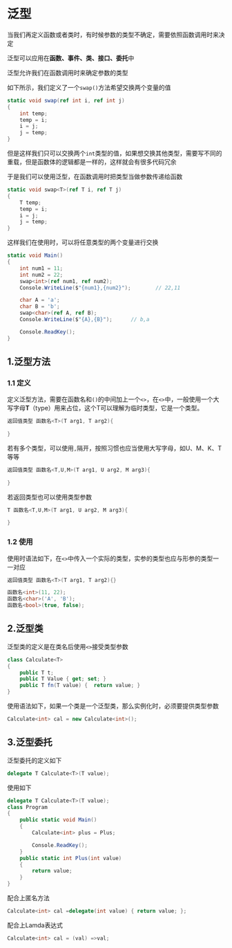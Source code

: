 # 泛型

当我们再定义函数或者类时，有时候参数的类型不确定，需要依照函数调用时来决定

泛型可以应用在**函数、事件、类、接口、委托**中

泛型允许我们在函数调用时来确定参数的类型

如下所示，我们定义了一个`swap()`方法希望交换两个变量的值

```cs
static void swap(ref int i, ref int j)
{
    int temp;
    temp = i;
    i = j;
    j = temp;
}
```

但是这样我们只可以交换两个`int`类型的值，如果想交换其他类型，需要写不同的重载，但是函数体的逻辑都是一样的，这样就会有很多代码冗余

于是我们可以使用泛型，在函数调用时把类型当做参数传递给函数

```cs {1,3}
static void swap<T>(ref T i, ref T j)
{
    T temp;
    temp = i;
    i = j;
    j = temp;
}
```

这样我们在使用时，可以将任意类型的两个变量进行交换

```cs
static void Main()
{
    int num1 = 11;
    int num2 = 22;
    swap<int>(ref num1, ref num2);
    Console.WriteLine($"{num1},{num2}");        // 22,11

    char A = 'a';
    char B = 'b';
    swap<char>(ref A, ref B);
    Console.WriteLine($"{A},{B}");      // b,a

    Console.ReadKey();
}
```





## 1.泛型方法

### 1.1 定义

定义泛型方法，需要在函数名和`()`的中间加上一个`<>`，在`<>`中，一般使用一个大写字母**T**（type）用来占位，这个T可以理解为临时类型，它是一个类型。

```cs
返回值类型 函数名<T>(T arg1, T arg2){
    
}
```

若有多个类型，可以使用`,`隔开，按照习惯也应当使用大写字母，如U、M、K、T等等

```cs
返回值类型 函数名<T,U,M>(T arg1, U arg2, M arg3){
    
}
```

若返回类型也可以使用类型参数

```cs
T 函数名<T,U,M>(T arg1, U arg2, M arg3){
    
}
```



### 1.2 使用

使用时语法如下，在`<>`中传入一个实际的类型，实参的类型也应与形参的类型一一对应

```cs {3-5}
返回值类型 函数名<T>(T arg1, T arg2){}

函数名<int>(11, 22);
函数名<char>('A', 'B');
函数名<bool>(true, false);
```



## 2.泛型类

泛型类的定义是在类名后使用`<>`接受类型参数

```cs
class Calculate<T>
{
    public T t;
    public T Value { get; set; }
    public T fn(T value) {  return value; }
}
```

使用语法如下，如果一个类是一个泛型类，那么实例化时，必须要提供类型参数

```cs
Calculate<int> cal = new Calculate<int>();
```





## 3.泛型委托

泛型委托的定义如下

```cs
delegate T Calculate<T>(T value);
```

使用如下

```cs {6}
delegate T Calculate<T>(T value);
class Program
{
    public static void Main()
    {
        Calculate<int> plus = Plus;

        Console.ReadKey();
    }
    public static int Plus(int value)
    {
        return value;
    }
}
```

配合上匿名方法

```cs
Calculate<int> cal =delegate(int value) { return value; };
```

配合上Lamda表达式

```cs
Calculate<int> cal = (val) =>val;
```



